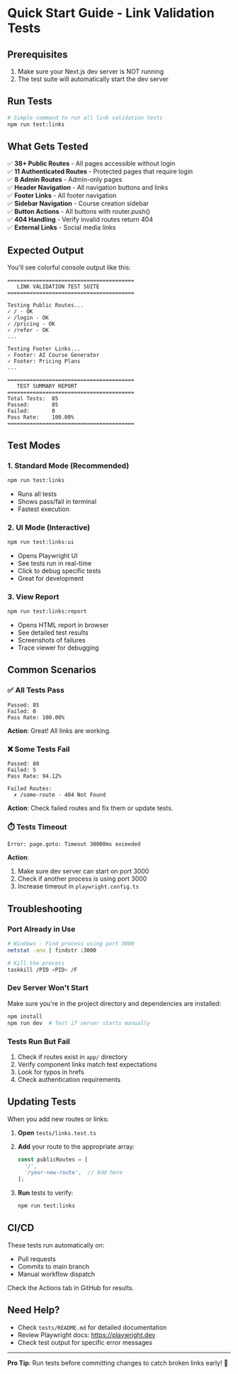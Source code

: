 # Quick Start Guide - Link Validation Tests

## Prerequisites

1. Make sure your Next.js dev server is NOT running
2. The test suite will automatically start the dev server

## Run Tests

```bash
# Simple command to run all link validation tests
npm run test:links
```

## What Gets Tested

✅ **38+ Public Routes** - All pages accessible without login  
✅ **11 Authenticated Routes** - Protected pages that require login  
✅ **8 Admin Routes** - Admin-only pages  
✅ **Header Navigation** - All navigation buttons and links  
✅ **Footer Links** - All footer navigation  
✅ **Sidebar Navigation** - Course creation sidebar  
✅ **Button Actions** - All buttons with router.push()  
✅ **404 Handling** - Verify invalid routes return 404  
✅ **External Links** - Social media links  

## Expected Output

You'll see colorful console output like this:

```
========================================
   LINK VALIDATION TEST SUITE
========================================

Testing Public Routes...
✓ / - OK
✓ /login - OK
✓ /pricing - OK
✓ /refer - OK
...

Testing Footer Links...
✓ Footer: AI Course Generator
✓ Footer: Pricing Plans
...

========================================
   TEST SUMMARY REPORT
========================================
Total Tests:  85
Passed:       85
Failed:       0
Pass Rate:    100.00%
========================================
```

## Test Modes

### 1. Standard Mode (Recommended)
```bash
npm run test:links
```
- Runs all tests
- Shows pass/fail in terminal
- Fastest execution

### 2. UI Mode (Interactive)
```bash
npm run test:links:ui
```
- Opens Playwright UI
- See tests run in real-time
- Click to debug specific tests
- Great for development

### 3. View Report
```bash
npm run test:links:report
```
- Opens HTML report in browser
- See detailed test results
- Screenshots of failures
- Trace viewer for debugging

## Common Scenarios

### ✅ All Tests Pass
```
Passed: 85
Failed: 0
Pass Rate: 100.00%
```
**Action**: Great! All links are working.

### ❌ Some Tests Fail
```
Passed: 80
Failed: 5
Pass Rate: 94.12%

Failed Routes:
  ✗ /some-route - 404 Not Found
```
**Action**: Check failed routes and fix them or update tests.

### ⏱️ Tests Timeout
```
Error: page.goto: Timeout 30000ms exceeded
```
**Action**: 
1. Make sure dev server can start on port 3000
2. Check if another process is using port 3000
3. Increase timeout in `playwright.config.ts`

## Troubleshooting

### Port Already in Use
```bash
# Windows - Find process using port 3000
netstat -ano | findstr :3000

# Kill the process
taskkill /PID <PID> /F
```

### Dev Server Won't Start
Make sure you're in the project directory and dependencies are installed:
```bash
npm install
npm run dev  # Test if server starts manually
```

### Tests Run But Fail
1. Check if routes exist in `app/` directory
2. Verify component links match test expectations
3. Look for typos in hrefs
4. Check authentication requirements

## Updating Tests

When you add new routes or links:

1. **Open** `tests/links.test.ts`

2. **Add** your route to the appropriate array:
   ```typescript
   const publicRoutes = [
     '/',
     '/your-new-route',  // Add here
   ];
   ```

3. **Run** tests to verify:
   ```bash
   npm run test:links
   ```

## CI/CD

These tests run automatically on:
- Pull requests
- Commits to main branch
- Manual workflow dispatch

Check the Actions tab in GitHub for results.

## Need Help?

- Check `tests/README.md` for detailed documentation
- Review Playwright docs: https://playwright.dev
- Check test output for specific error messages

---

**Pro Tip**: Run tests before committing changes to catch broken links early! 🚀
